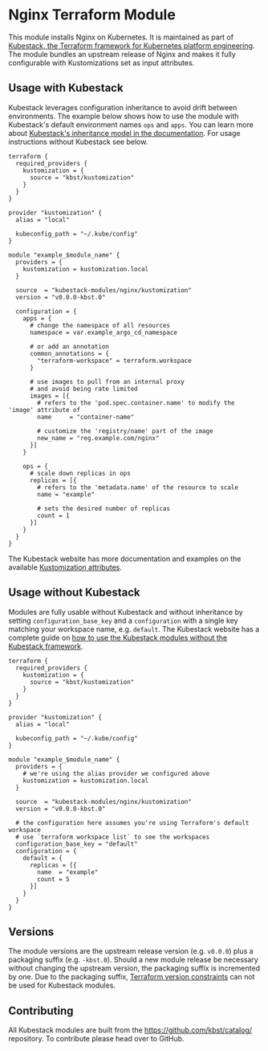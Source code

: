 # Nginx Terraform Module

This module installs Nginx on Kubernetes.
It is maintained as part of [Kubestack, the Terraform framework for Kubernetes platform engineering](https://www.kubestack.com/).
The module bundles an upstream release of Nginx and makes it fully configurable with Kustomizations set as input attributes.

## Usage with Kubestack

Kubestack leverages configuration inheritance to avoid drift between environments.
The example below shows how to use the module with Kubestack's default environment names `ops` and `apps`.
You can learn more about [Kubestack's inheritance model in the documentation](https://www.kubestack.com/framework/documentation/inheritance-model/).
For usage instructions without Kubestack see below.

```hcl
terraform {
  required_providers {
    kustomization = {
      source = "kbst/kustomization"
    }
  }
}

provider "kustomization" {
  alias = "local"

  kubeconfig_path = "~/.kube/config"
}

module "example_$module_name" {
  providers = {
    kustomization = kustomization.local
  }

  source  = "kubestack-modules/nginx/kustomization"
  version = "v0.0.0-kbst.0"

  configuration = {
    apps = {
      # change the namespace of all resources
      namespace = var.example_argo_cd_namespace
      
      # or add an annotation
      common_annotations = {
        "terraform-workspace" = terraform.workspace
      }
      
      # use images to pull from an internal proxy
      # and avoid being rate limited
      images = [{
        # refers to the 'pod.spec.container.name' to modify the 'image' attribute of
        name     = "container-name"
        
        # customize the 'registry/name' part of the image
        new_name = "reg.example.com/nginx"
      }]
    }

    ops = {
      # scale down replicas in ops
      replicas = [{
        # refers to the 'metadata.name' of the resource to scale
        name = "example"
        
        # sets the desired number of replicas
        count = 1
      }]
    }
  }
}
```

The Kubestack website has more documentation and examples on the available [Kustomization attributes](https://www.kubestack.com/framework/documentation/services/#configuration).

## Usage without Kubestack

Modules are fully usable without Kubestack and without inheritance by setting `configuration_base_key` and a `configuration` with a single key matching your workspace name, e.g. `default`.
The Kubestack website has a complete guide on [how to use the Kubestack modules without the Kubestack framework](https://www.kubestack.com/guides/catalog-using-kubestack-catalog-modules-standalone/).

```hcl
terraform {
  required_providers {
    kustomization = {
      source = "kbst/kustomization"
    }
  }
}

provider "kustomization" {
  alias = "local"

  kubeconfig_path = "~/.kube/config"
}

module "example_$module_name" {
  providers = {
    # we're using the alias provider we configured above
    kustomization = kustomization.local
  }

  source  = "kubestack-modules/nginx/kustomization"
  version = "v0.0.0-kbst.0"

  # the configuration here assumes you're using Terraform's default workspace
  # use `terraform workspace list` to see the workspaces
  configuration_base_key = "default"
  configuration = {
    default = {
      replicas = [{
        name  = "example"
        count = 5
      }]
    }
  }
}
```

## Versions

The module versions are the upstream release version (e.g. `v0.0.0`) plus a packaging suffix (e.g. `-kbst.0`).
Should a new module release be necessary without changing the upstream version, the packaging suffix is incremented by one.
Due to the packaging suffix, [Terraform version constraints](https://developer.hashicorp.com/terraform/language/expressions/version-constraints) can not be used for Kubestack modules.

## Contributing

All Kubestack modules are built from the https://github.com/kbst/catalog/ repository.
To contribute please head over to GitHub.
